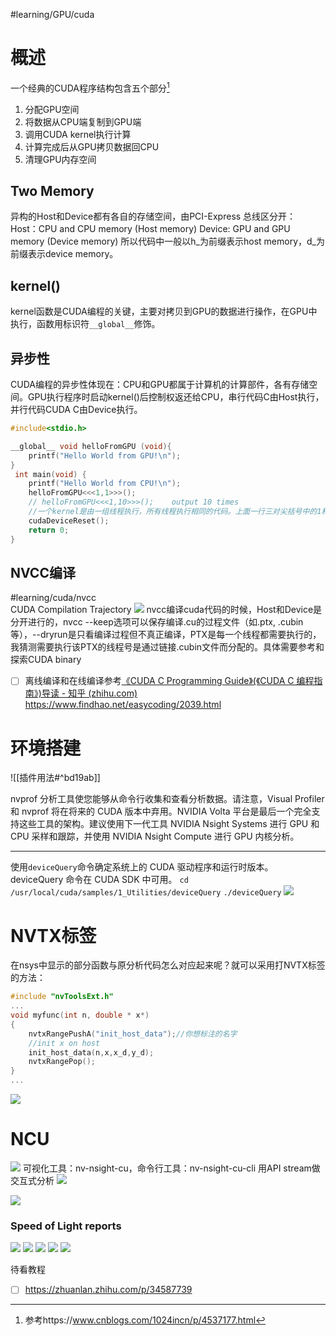 #learning/GPU/cuda

# 概述
一个经典的CUDA程序结构包含五个部分[^1]
1. 分配GPU空间
2. 将数据从CPU端复制到GPU端
3. 调用CUDA kernel执行计算
4. 计算完成后从GPU拷贝数据回CPU
5. 清理GPU内存空间

## Two Memory
异构的Host和Device都有各自的存储空间，由PCI-Express 总线区分开：
Host：CPU and CPU memory (Host memory)
Device: GPU and GPU memory (Device memory)
所以代码中一般以h_为前缀表示host memory，d_为前缀表示device memory。

## kernel()
kernel函数是CUDA编程的关键，主要对拷贝到GPU的数据进行操作，在GPU中执行，函数用标识符`__global__`修饰。

## 异步性
CUDA编程的异步性体现在：CPU和GPU都属于计算机的计算部件，各有存储空间。GPU执行程序时启动kernel()后控制权返还给CPU，串行代码C由Host执行，并行代码CUDA C由Device执行。



```CPP
#include<stdio.h>

__global__ void helloFromGPU (void){
    printf("Hello World from GPU!\n");
}
 int main(void) {
    printf("Hello World from CPU!\n");
    helloFromGPU<<<1,1>>>();
    // helloFromGPU<<<1,10>>>();    output 10 times
    //一个kernel是由一组线程执行，所有线程执行相同的代码。上面一行三对尖括号中的1和10 表明了该function将有10个线程
    cudaDeviceReset();
    return 0;
}
```


## NVCC编译
#learning/cuda/nvcc  
CUDA Compilation Trajectory
![](https://docs.nvidia.com/cuda/cuda-compiler-driver-nvcc/graphics/cuda-compilation-from-cu-to-executable.png)
nvcc编译cuda代码的时候，Host和Device是分开进行的，nvcc --keep选项可以保存编译.cu的过程文件（如.ptx, .cubin等），--dryrun是只看编译过程但不真正编译，PTX是每一个线程都需要执行的，我猜测需要执行该PTX的线程号是通过链接.cubin文件而分配的。具体需要参考和探索CUDA binary
- [ ] 离线编译和在线编译参考[《CUDA C Programming Guide》(《CUDA C 编程指南》)导读 - 知乎 (zhihu.com)](https://zhuanlan.zhihu.com/p/53773183)
https://www.findhao.net/easycoding/2039.html

# 环境搭建
![[插件用法#^bd19ab]]




nvprof 分析工具使您能够从命令行收集和查看分析数据。请注意，Visual Profiler 和 nvprof 将在将来的 CUDA 版本中弃用。NVIDIA Volta 平台是最后一个完全支持这些工具的架构。建议使用下一代工具 NVIDIA Nsight Systems 进行 GPU 和 CPU 采样和跟踪，并使用 NVIDIA Nsight Compute 进行 GPU 内核分析。

---
使用`deviceQuery`命令确定系统上的 CUDA 驱动程序和运行时版本。deviceQuery 命令在 CUDA SDK 中可用。
`cd /usr/local/cuda/samples/1_Utilities/deviceQuery`
`./deviceQuery`
![](https://zjpimage.oss-cn-qingdao.aliyuncs.com/deviceQuery%E6%9F%A5%E7%9C%8BCUDA%E9%A9%B1%E5%8A%A8%E7%A8%8B%E5%BA%8F%E5%92%8C%E8%BF%90%E8%A1%8C%E6%97%B6%E7%89%88%E6%9C%AC.png)



[^1]: 参考https://www.cnblogs.com/1024incn/p/4537177.html



# NVTX标签
在nsys中显示的部分函数与原分析代码怎么对应起来呢？就可以采用打NVTX标签的方法：
```C
#include "nvToolsExt.h"
...
void myfunc(int n, double * x*)
{
	nvtxRangePushA("init_host_data");//你想标注的名字
	//init x on host
	init_host_data(n,x,x_d,y_d);
	nvtxRangePop();
}
...
```
![](https://zjpimage.oss-cn-qingdao.aliyuncs.com/NVTX%20instrumentation%20example.png)

# NCU
 ![](https://zjpimage.oss-cn-qingdao.aliyuncs.com/nsight%20compute.png)
可视化工具：nv-nsight-cu，命令行工具：nv-nsight-cu-cli
用API stream做交互式分析
![](https://zjpimage.oss-cn-qingdao.aliyuncs.com/nvprof%20and%20ncu%20events.png)

![](https://zjpimage.oss-cn-qingdao.aliyuncs.com/nvprof%20and%20ncu%20metrics.png)

### Speed of Light reports
![](https://zjpimage.oss-cn-qingdao.aliyuncs.com/sol%20sec%20compute%20bound.png)
![](https://zjpimage.oss-cn-qingdao.aliyuncs.com/SOL%20memory%20bound.png)
![](https://zjpimage.oss-cn-qingdao.aliyuncs.com/SOL%20latency%20bound.png)
![](https://zjpimage.oss-cn-qingdao.aliyuncs.com/SOL%20sections.png)
![](https://zjpimage.oss-cn-qingdao.aliyuncs.com/SOL%20Section%20Unit%20details.png)



待看教程
- [ ] https://zhuanlan.zhihu.com/p/34587739